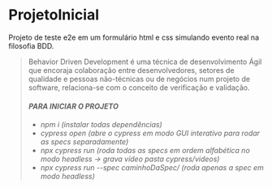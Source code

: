 # ProjetoInicial

Projeto de teste e2e em um formulário html e css simulando evento real na filosofia BDD.<br> <blockquote>Behavior Driven Development é uma técnica de desenvolvimento Ágil que encoraja colaboração entre desenvolvedores, setores de qualidade e pessoas não-técnicas ou de negócios num projeto de software, relaciona-se com o conceito de verificação e validação.

<h6><b>PARA INICIAR O PROJETO<b><h6>

 <ul> 
   <li>npm i (instalar todas dependências)  <br> 
 <li>cypress open (abre o cypress em modo GUI interativo para rodar as specs separadamente) <br>
 <li>npx cypress run (roda todas as specs em ordem alfabética no modo headless -> grava vídeo pasta cypress/videos)<br>
 <li>npx cypress run --spec caminhoDaSpec/ (roda apenas a spec em modo headless) 

<ul>
